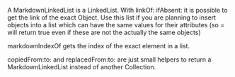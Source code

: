 A MarkdownLinkedList is a LinkedList. 
With linkOf: ifAbsent: it is possible to get the link of the exact Object. Use this list if you are planning to insert objects into a list which can have the same values for their attributes (so = will return true even if these are not the actually the same objects)

markdownIndexOf gets the index of the exact element in a list.

copiedFrom:to: and replacedFrom:to: are just small helpers to return a MarkdownLinkedList instead of another Collection.
